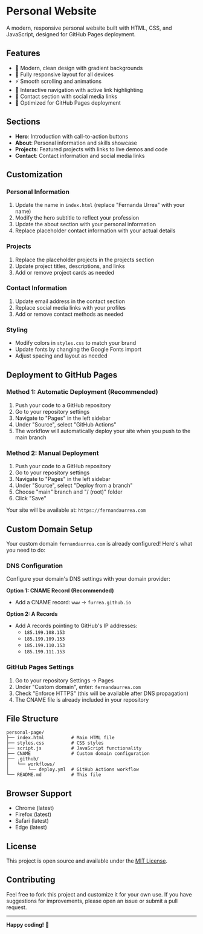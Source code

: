 # Personal Website

A modern, responsive personal website built with HTML, CSS, and JavaScript, designed for GitHub Pages deployment.

## Features

- 🎨 Modern, clean design with gradient backgrounds
- 📱 Fully responsive layout for all devices
- ⚡ Smooth scrolling and animations
- 🧭 Interactive navigation with active link highlighting
- 📧 Contact section with social media links
- 🚀 Optimized for GitHub Pages deployment

## Sections

- **Hero**: Introduction with call-to-action buttons
- **About**: Personal information and skills showcase
- **Projects**: Featured projects with links to live demos and code
- **Contact**: Contact information and social media links

## Customization

### Personal Information
1. Update the name in `index.html` (replace "Fernanda Urrea" with your name)
2. Modify the hero subtitle to reflect your profession
3. Update the about section with your personal information
4. Replace placeholder contact information with your actual details

### Projects
1. Replace the placeholder projects in the projects section
2. Update project titles, descriptions, and links
3. Add or remove project cards as needed

### Contact Information
1. Update email address in the contact section
2. Replace social media links with your profiles
3. Add or remove contact methods as needed

### Styling
- Modify colors in `styles.css` to match your brand
- Update fonts by changing the Google Fonts import
- Adjust spacing and layout as needed

## Deployment to GitHub Pages

### Method 1: Automatic Deployment (Recommended)

1. Push your code to a GitHub repository
2. Go to your repository settings
3. Navigate to "Pages" in the left sidebar
4. Under "Source", select "GitHub Actions"
5. The workflow will automatically deploy your site when you push to the main branch

### Method 2: Manual Deployment

1. Push your code to a GitHub repository
2. Go to your repository settings
3. Navigate to "Pages" in the left sidebar
4. Under "Source", select "Deploy from a branch"
5. Choose "main" branch and "/ (root)" folder
6. Click "Save"

Your site will be available at: `https://fernandaurrea.com`

## Custom Domain Setup

Your custom domain `fernandaurrea.com` is already configured! Here's what you need to do:

### DNS Configuration
Configure your domain's DNS settings with your domain provider:

**Option 1: CNAME Record (Recommended)**
- Add a CNAME record: `www` → `furrea.github.io`

**Option 2: A Records**
- Add A records pointing to GitHub's IP addresses:
  - `185.199.108.153`
  - `185.199.109.153`
  - `185.199.110.153`
  - `185.199.111.153`

### GitHub Pages Settings
1. Go to your repository Settings → Pages
2. Under "Custom domain", enter: `fernandaurrea.com`
3. Check "Enforce HTTPS" (this will be available after DNS propagation)
4. The CNAME file is already included in your repository

## File Structure

```
personal-page/
├── index.html          # Main HTML file
├── styles.css          # CSS styles
├── script.js           # JavaScript functionality
├── CNAME               # Custom domain configuration
├── .github/
│   └── workflows/
│       └── deploy.yml  # GitHub Actions workflow
└── README.md           # This file
```

## Browser Support

- Chrome (latest)
- Firefox (latest)
- Safari (latest)
- Edge (latest)

## License

This project is open source and available under the [MIT License](LICENSE).

## Contributing

Feel free to fork this project and customize it for your own use. If you have suggestions for improvements, please open an issue or submit a pull request.

---

**Happy coding!** 🚀
